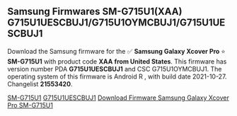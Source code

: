 <h2>Samsung Firmwares SM-G715U1(XAA) G715U1UESCBUJ1/G715U1OYMCBUJ1/G715U1UESCBUJ1</h2>
Download the Samsung firmware for the ✅ <strong>Samsung Galaxy Xcover Pro </strong> ⭐ <strong>SM-G715U1</strong> with product code <strong>XAA</strong> <strong> from United States</strong>. This firmware has version number PDA <strong>G715U1UESCBUJ1</strong> and CSC G715U1OYMCBUJ1. The operating system of this firmware is Android R , with build date 2021-10-27. Changelist <strong>21553420</strong>.


[SM-G715U1](https://samfirm.shop/samsung/model/SM-G715U1)
[G715U1UESCBUJ1](https://samfirm.shop/samsung/pda/G715U1UESCBUJ1)
[Download Firmware Samsung Galaxy Xcover Pro SM-G715U1](https://samfirm.shop/samsung/firmware/469105)

